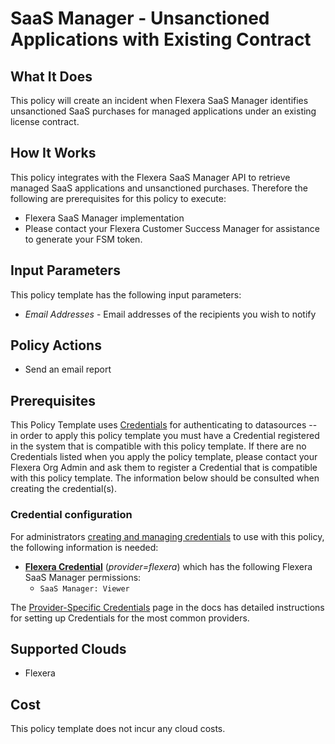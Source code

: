 # SaaS Manager - Unsanctioned Applications with Existing Contract

## What It Does

This policy will create an incident when Flexera SaaS Manager identifies unsanctioned SaaS purchases for managed applications under an existing license contract.

## How It Works

This policy integrates with the Flexera SaaS Manager API to retrieve managed SaaS applications and unsanctioned purchases. Therefore the following are prerequisites for this policy to execute:

- Flexera SaaS Manager implementation
- Please contact your Flexera Customer Success Manager for assistance to generate your FSM token.

## Input Parameters

This policy template has the following input parameters:

- *Email Addresses* - Email addresses of the recipients you wish to notify

## Policy Actions

- Send an email report

## Prerequisites

This Policy Template uses [Credentials](https://docs.flexera.com/flexera/EN/Automation/ManagingCredentialsExternal.htm) for authenticating to datasources -- in order to apply this policy template you must have a Credential registered in the system that is compatible with this policy template. If there are no Credentials listed when you apply the policy template, please contact your Flexera Org Admin and ask them to register a Credential that is compatible with this policy template. The information below should be consulted when creating the credential(s).

### Credential configuration

For administrators [creating and managing credentials](https://docs.flexera.com/flexera/EN/Automation/ManagingCredentialsExternal.htm) to use with this policy, the following information is needed:

- [**Flexera Credential**](https://docs.flexera.com/flexera/EN/Automation/ProviderCredentials.htm) (*provider=flexera*) which has the following Flexera SaaS Manager permissions:
  - `SaaS Manager: Viewer`

The [Provider-Specific Credentials](https://docs.flexera.com/flexera/EN/Automation/ProviderCredentials.htm) page in the docs has detailed instructions for setting up Credentials for the most common providers.

## Supported Clouds

- Flexera

## Cost

This policy template does not incur any cloud costs.
